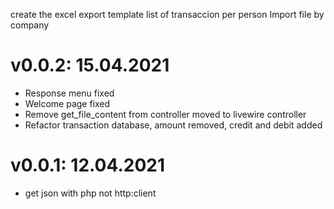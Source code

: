create the excel export template
list of transaccion per person
Import file by company


# v0.0.2: 15.04.2021
* Response menu fixed
* Welcome page fixed
* Remove get_file_content from controller moved to livewire controller
* Refactor transaction database, amount removed, credit and debit added

# v0.0.1: 12.04.2021
* get json with php not http:client


